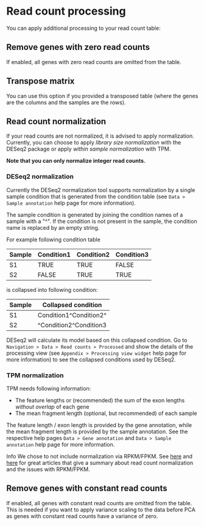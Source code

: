 # Read count processing

You can apply additional processing to your read count table:

## Remove genes with zero read counts

If enabled, all genes with zero read counts are omitted from the table.

## Transpose matrix

You can use this option if you provided a transposed table (where the genes are the columns
  and the samples are the rows).

## Read count normalization

If your read counts are not normalized, it is advised to apply normalization.
Currently, you can choose to apply *library size normalization* with the
DESeq2 package or apply *within sample normalization* with TPM.

**Note that you can only normalize integer read counts.**

### DESeq2 normalization

Currently the DESeq2 normalization tool supports normalization by a single sample condition
that is generated from the condition table (see `Data > Sample annotation` help page for more information).

The sample condition is generated by joining the condition names of a sample with a "\^". If the condition
is not present in the sample, the condition name is replaced by an empty string.

For example following condition table

| Sample | Condition1 | Condition2 | Condition3 |
|--------|------------|------------|------------|
| S1     | TRUE       | TRUE       | FALSE      |
| S2     | FALSE      | TRUE       | TRUE       |

is collapsed into following condition:

| Sample | Collapsed condition    |
|--------|------------------------|
| S1     | Condition1\^Condition2\^ |
| S2     | \^Condition2\^Condition3 |

DESeq2 will calculate its model based on this collapsed condition. Go to
`Navigation > Data > Read counts > Processed` and show the details of the processing
view (see `Appendix > Processing view widget` help page for more information)
to see the collapsed conditions used by DESeq2.

### TPM normalization

TPM needs following information:

* The feature lengths or (recommended) the sum of the exon lengths *without overlap* of each gene
* The mean fragment length (optional, but recommended) of each sample

The feature length / exon length is provided by the gene annotation, while the
mean fragment length is provided by the sample annotation. See the respective help pages `Data > Gene annotation` and
`Data > Sample annotation` help page for more information.

<div class="well help-box">
<label>Info</label>  We chose to not include normalization via RPKM/FPKM. See <a href="http://www.rna-seqblog.com/rpkm-fpkm-and-tpm-clearly-explained/">here</a> and <a href="http://blog.nextgenetics.net/?e=51">here</a> for great articles that give a summary about read count normalization and the issues with RPKM/FPKM.
</div>

## Remove genes with constant read counts

If enabled, all genes with constant read counts are omitted from the table.
This is needed if you want to apply variance scaling to the data before PCA as
genes with constant read counts have a variance of zero.
